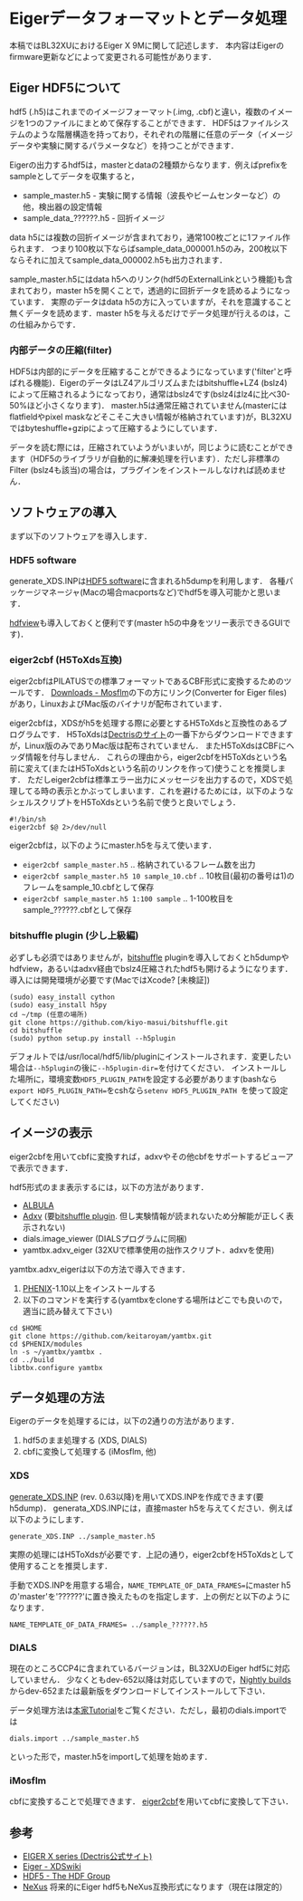 # Eigerデータフォーマットとデータ処理

本稿ではBL32XUにおけるEiger X 9Mに関して記述します．
本内容はEigerのfirmware更新などによって変更される可能性があります．

## Eiger HDF5について

hdf5 (.h5)はこれまでのイメージフォーマット(.img, .cbf)と違い，複数のイメージを1つのファイルにまとめて保存することができます．
HDF5はファイルシステムのような階層構造を持っており，それぞれの階層に任意のデータ（イメージデータや実験に関するパラメータなど）を持つことができます．

Eigerの出力するhdf5は，masterとdataの2種類からなります．例えばprefixをsampleとしてデータを収集すると，

* sample_master.h5 - 実験に関する情報（波長やビームセンターなど）の他，検出器の設定情報
* sample_data_??????.h5 - 回折イメージ

data h5には複数の回折イメージが含まれており，通常100枚ごとに1ファイル作られます．
つまり100枚以下ならばsample_data_000001.h5のみ，200枚以下ならそれに加えてsample_data_000002.h5も出力されます．

sample_master.h5にはdata h5へのリンク(hdf5のExternalLinkという機能)も含まれており，master h5を開くことで，透過的に回折データを読めるようになっています．
実際のデータはdata h5の方に入っていますが，それを意識すること無くデータを読めます．master h5を与えるだけでデータ処理が行えるのは，この仕組みからです．

### 内部データの圧縮(filter)

HDF5は内部的にデータを圧縮することができるようになっています('filter'と呼ばれる機能)．EigerのデータはLZ4アルゴリズムまたはbitshuffle+LZ4 (bslz4)によって圧縮されるようになっており，通常はbslz4です(bslz4はlz4に比べ30-50%ほど小さくなります)．
master.h5は通常圧縮されていません(masterにはflatfieldやpixel maskなどそこそこ大きい情報が格納されています)が，BL32XUではbyteshuffle+gzipによって圧縮するようにしています．

データを読む際には，圧縮されていようがいまいが，同じように読むことができます（HDF5のライブラリが自動的に解凍処理を行います）．ただし非標準のFilter (bslz4も該当)の場合は，プラグインをインストールしなければ読めません．


## ソフトウェアの導入

まず以下のソフトウェアを導入します．

### HDF5 software
generate_XDS.INPは[HDF5 software](https://www.hdfgroup.org/HDF5/release/obtain5.html)に含まれるh5dumpを利用します．
各種パッケージマネージャ(Macの場合macportsなど)でhdf5を導入可能かと思います．

[hdfview](https://www.hdfgroup.org/products/java/release/download.html)も導入しておくと便利です(master h5の中身をツリー表示できるGUIです)．

### eiger2cbf (H5ToXds互換)
eiger2cbfはPILATUSでの標準フォーマットであるCBF形式に変換するためのツールです．
[Downloads - Mosflm](http://www.mrc-lmb.cam.ac.uk/harry/imosflm/ver721/downloads.html#Eiger2CBF)の下の方にリンク(Converter for Eiger files)があり，LinuxおよびMac版のバイナリが配布されています．

eiger2cbfは，XDSがh5を処理する際に必要とするH5ToXdsと互換性のあるプログラムです．
H5ToXdsは[Dectrisのサイト](https://www.dectris.com/EIGER_X_Features.html)の一番下からダウンロードできますが，Linux版のみでありMac版は配布されていません．
またH5ToXdsはCBFにヘッダ情報を付与しません．
これらの理由から，eiger2cbfをH5ToXdsという名前に変えて(またはH5ToXdsという名前のリンクを作って)使うことを推奨します．
ただしeiger2cbfは標準エラー出力にメッセージを出力するので，XDSで処理してる時の表示とかぶってしまいます．これを避けるためには，以下のようなシェルスクリプトをH5ToXdsという名前で使うと良いでしょう．
```
#!/bin/sh
eiger2cbf $@ 2>/dev/null
```

eiger2cbfは，以下のようにmaster.h5を与えて使います．

* `eiger2cbf sample_master.h5` .. 格納されているフレーム数を出力
* `eiger2cbf sample_master.h5 10 sample_10.cbf` .. 10枚目(最初の番号は1)のフレームをsample_10.cbfとして保存
* `eiger2cbf sample_master.h5 1:100 sample` .. 1-100枚目をsample_??????.cbfとして保存

### bitshuffle plugin (少し上級編)
必ずしも必須ではありませんが，[bitshuffle](https://github.com/kiyo-masui/bitshuffle) pluginを導入しておくとh5dumpやhdfview，あるいはadxv経由でbslz4圧縮されたhdf5も開けるようになります．
導入には開発環境が必要です(MacではXcode? [未検証])

```
(sudo) easy_install cython
(sudo) easy_install h5py
cd ~/tmp (任意の場所)
git clone https://github.com/kiyo-masui/bitshuffle.git
cd bitshuffle
(sudo) python setup.py install --h5plugin
```
デフォルトでは/usr/local/hdf5/lib/pluginにインストールされます．変更したい場合は`--h5plugin`の後に`--h5plugin-dir=`を付けてください．
インストールした場所に，環境変数`HDF5_PLUGIN_PATH`を設定する必要があります(bashなら`export HDF5_PLUGIN_PATH=`をcshなら`setenv HDF5_PLUGIN_PATH `を使って設定してください)


## イメージの表示
eiger2cbfを用いてcbfに変換すれば，adxvやその他cbfをサポートするビューアで表示できます．

hdf5形式のまま表示するには，以下の方法があります．

* [ALBULA](https://www.dectris.com/Albula_Overview.html)
* [Adxv](http://www.scripps.edu/tainer/arvai/adxv.html) (要[bitshuffle plugin](#bitshuffle-plugin-少し上級編). 但し実験情報が読まれないため分解能が正しく表示されない)
* dials.image_viewer (DIALSプログラムに同梱)
* yamtbx.adxv_eiger (32XUで標準使用の拙作スクリプト．adxvを使用)

yamtbx.adxv_eigerは以下の方法で導入できます．

1. [PHENIX](http://www.phenix-online.org/)-1.10以上をインストールする
2. 以下のコマンドを実行する(yamtbxをcloneする場所はどこでも良いので，適当に読み替えて下さい)
```
cd $HOME
git clone https://github.com/keitaroyam/yamtbx.git
cd $PHENIX/modules
ln -s ~/yamtbx/yamtbx .
cd ../build
libtbx.configure yamtbx
```


## データ処理の方法

Eigerのデータを処理するには，以下の2通りの方法があります．

1. hdf5のまま処理する (XDS, DIALS)
2. cbfに変換して処理する (iMosflm, 他)

### XDS

[generate_XDS.INP](http://strucbio.biologie.uni-konstanz.de/xdswiki/index.php/Generate_XDS.INP) (rev. 0.63以降)を用いてXDS.INPを作成できます(要h5dump)．
generata\_XDS.INPには，直接master h5を与えてください．例えば以下のようにします．
```
generate_XDS.INP ../sample_master.h5
```
実際の処理にはH5ToXdsが必要です．上記の通り，eiger2cbfをH5ToXdsとして使用することを推奨します．

手動でXDS.INPを用意する場合，`NAME_TEMPLATE_OF_DATA_FRAMES=`にmaster h5の'master'を'??????'に置き換えたものを指定します．上の例だと以下のようになります．
```
NAME_TEMPLATE_OF_DATA_FRAMES= ../sample_??????.h5
```

### DIALS

現在のところCCP4に含まれているバージョンは，BL32XUのEiger hdf5に対応していません．
少なくともdev-652以降は対応していますので，[Nightly builds](http://cci.lbl.gov/dials/installers/)からdev-652または最新版をダウンロードしてインストールして下さい．

データ処理方法は[本家Tutorial](http://dials.lbl.gov/documentation/tutorials/index.html)をご覧ください．ただし，最初のdials.importでは
```
dials.import ../sample_master.h5
```
といった形で，master.h5をimportして処理を始めます．

### iMosflm

cbfに変換することで処理できます．
[eiger2cbf](#eiger2cbf-h5toxds互換)を用いてcbfに変換して下さい．

## 参考
* [EIGER X series (Dectris公式サイト)](https://www.dectris.com/EIGER_X_Detectors.html#main_head_navigation)
* [Eiger - XDSwiki](http://strucbio.biologie.uni-konstanz.de/xdswiki/index.php/Eiger)
* [HDF5 - The HDF Group](https://www.hdfgroup.org/HDF5/)
* [NeXus](http://www.nexusformat.org/) 将来的にEiger hdf5もNeXus互換形式になります（現在は限定的）

